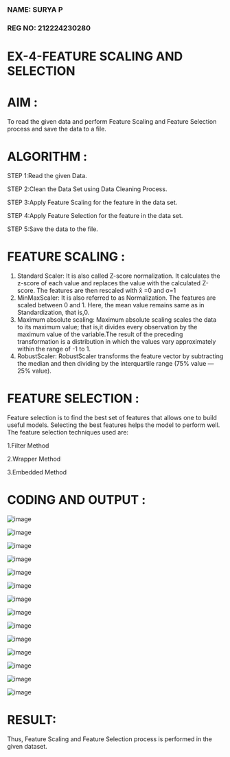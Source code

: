 ### NAME: SURYA P <br>
### REG NO: 212224230280

# EX-4-FEATURE SCALING AND SELECTION

# AIM :

To read the given data and perform Feature Scaling and Feature Selection process and save the
data to a file.

# ALGORITHM :

STEP 1:Read the given Data.

STEP 2:Clean the Data Set using Data Cleaning Process.

STEP 3:Apply Feature Scaling for the feature in the data set.

STEP 4:Apply Feature Selection for the feature in the data set.

STEP 5:Save the data to the file.

# FEATURE SCALING :

1. Standard Scaler: It is also called Z-score normalization. It calculates the z-score of each value and replaces the value with the calculated Z-score. The features are then rescaled with x̄ =0 and σ=1
2. MinMaxScaler: It is also referred to as Normalization. The features are scaled between 0 and 1. Here, the mean value remains same as in Standardization, that is,0.
3. Maximum absolute scaling: Maximum absolute scaling scales the data to its maximum value; that is,it divides every observation by the maximum value of the variable.The result of the preceding transformation is a distribution in which the values vary approximately within the range of -1 to 1.
4. RobustScaler: RobustScaler transforms the feature vector by subtracting the median and then dividing by the interquartile range (75% value — 25% value).

# FEATURE SELECTION :

Feature selection is to find the best set of features that allows one to build useful models. Selecting the best features helps the model to perform well.
The feature selection techniques used are:

1.Filter Method

2.Wrapper Method

3.Embedded Method

# CODING AND OUTPUT :

![image](https://github.com/user-attachments/assets/b3228a4a-8e5b-4f28-8319-1c2ef2aa5834)

![image](https://github.com/user-attachments/assets/61754435-8376-492f-a918-0c0b1df17f21)

![image](https://github.com/user-attachments/assets/7dd6c6b9-3caf-4b25-b95a-a4d4502091c4)

![image](https://github.com/user-attachments/assets/0b6b7567-c027-4374-af1a-fbc875695ba6)

![image](https://github.com/user-attachments/assets/8e650ac5-bab4-44f3-be66-259f12387834)

![image](https://github.com/user-attachments/assets/a0ce11c9-2655-4254-9c65-980900817eb6)

![image](https://github.com/user-attachments/assets/1c24f8b8-97f5-4e68-87e6-1085b90c4234)

![image](https://github.com/user-attachments/assets/8e19f0f6-b1fd-4883-8542-30de78afbe1f)

![image](https://github.com/user-attachments/assets/61a1820e-9265-481d-808c-a8c643d6d5c5)

![image](https://github.com/user-attachments/assets/4dcdb315-f89e-4d76-9de3-5c7d33180c96)

![image](https://github.com/user-attachments/assets/ad7bf744-4095-4122-91cc-f65da03dec31)

![image](https://github.com/user-attachments/assets/a816d4ec-6bdc-4b37-b650-7692f59f1ce5)

![image](https://github.com/user-attachments/assets/90544696-7734-44e2-b7f8-3565ca05c194)

![image](https://github.com/user-attachments/assets/2841b69a-83f7-4604-a24b-13b1aef2b725)
       
# RESULT:

Thus, Feature Scaling and Feature Selection process is performed in the given dataset.
